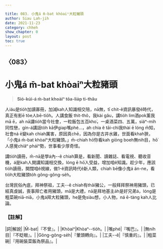 ```yaml
---

title: 083. 小鬼á m̄-bat khòaiⁿ大粒豬頭
author: Siau Lah-jih
date: 2021-11-23
category: chheh
show_chapter: 0
layout: post
toc: true
---
```

  
## 〈083〉
# 小鬼á m̄-bat khòaiⁿ大粒豬頭
>**Sió-kúi-á m̄-bat khoàiⁿ tōa-lia̍p ti-thâu**

人iáu是tio̍h加讀寡冊，加減kah人知識相交陪，nā無，tī chit-ê資訊暴發ê時代，真正有影ē tòe人bē-tio̍h。人講食飯
thit-thô，我kài gâu，講tio̍h lim酒pok薰我mā ē，ah nā講tio̍h當今社會，一粒飯包五百kho͘，一桌酒菜四、五萬，siáⁿ-mih同性戀，gín-á講話to̍h kā伊giap嘴phé…，ah chia ê tāi-chì我thài ē lóng m̄知，社會ná ē變kah chiah厲害，原因真chē，因為你是古井水雞，世面看khah狹，「小鬼á m̄-bat khòaiⁿ大粒豬頭。」m̄-chiah hō͘你看kah giōng boeh無nih目，hō͘人感覺chiâⁿ pháiⁿ勢，世事看少厚奇怪。

講tio̍h讀冊，m̄-nā是學á內--ê chiah算是，看新聞、讀雜誌、看電視、聽收音機，á是kah人開講知識相交換，lóng ē hō͘人受益，增加咱ê知識。趁少年，應該tio̍h讀冊，開闊咱ê視線，做1-ê資訊時代ê新人類，chiah bē像小鬼á án-ne，看tio̍h大粒豬頭to̍h gông-gông-se̍h。

台灣民俗內底，拜神祭祖，工夫--ê chiah有thâi豬公，一般拜拜祭神用豬頭，已經真虔誠，喪事拜亡者用豬頭，mā是大禮，nā是拜地基主a̍h是好兄弟á，lóng是粗菜碗niā-niā，小鬼á拜大粒豬頭，he是免siàu想，小人物，ná ē-tàng kah人比論。



### 【註解】

|詞|解說|
|M̄-bat|『不曾』。|
|Khòaiⁿ|Khòaⁿ--tio̍h。|
|嘴phé|『嘴巴』。|
|無nih目|『不眨眼』。|
|Gông-gông-se̍h|『暈頭轉向』。|
|工夫--ê|『慎重的』。|
|粗菜碗|『用碗裝菜飯為祭品』。|
